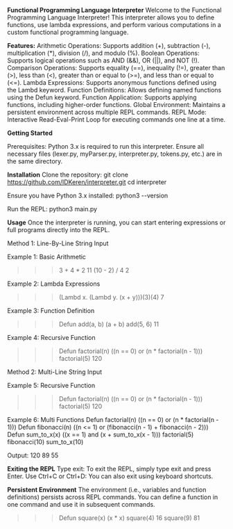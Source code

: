 **Functional Programming Language Interpreter**
Welcome to the Functional Programming Language Interpreter! 
This interpreter allows you to define functions, use lambda expressions, and perform various computations in a custom functional programming language.

**Features:**
Arithmetic Operations: Supports addition (+), subtraction (-), multiplication (*), division (/), and modulo (%).
Boolean Operations: Supports logical operations such as AND (&&), OR (||), and NOT (!).
Comparison Operations: Supports equality (==), inequality (!=), greater than (>), less than (<), greater than or equal to (>=), and less than or equal to (<=).
Lambda Expressions: Supports anonymous functions defined using the Lambd keyword.
Function Definitions: Allows defining named functions using the Defun keyword.
Function Application: Supports applying functions, including higher-order functions.
Global Environment: Maintains a persistent environment across multiple REPL commands.
REPL Mode: Interactive Read-Eval-Print Loop for executing commands one line at a time.

**Getting Started**

Prerequisites:
Python 3.x is required to run this interpreter.
Ensure all necessary files (lexer.py, myParser.py, interpreter.py, tokens.py, etc.) are in the same directory.

**Installation**
Clone the repository:
git clone https://github.com/IDKeren/interpreter.git
cd interpreter

Ensure you have Python 3.x installed:
python3 --version

Run the REPL:
python3 main.py

**Usage**
Once the interpreter is running, you can start entering expressions or full programs directly into the REPL.

Method 1: Line-By-Line String Input

Example 1: Basic Arithmetic
>>> 3 + 4 * 2
11
>>> (10 - 2) / 4
2

Example 2: Lambda Expressions
>>> (Lambd x. (Lambd y. (x + y)))(3)(4)
7

Example 3: Function Definition
>>> Defun add(a, b) (a + b)
>>> add(5, 6)
11

Example 4: Recursive Function
>>> Defun factorial(n) ((n == 0) or (n * factorial(n - 1)))
>>> factorial(5)
120

Method 2: Multi-Line String Input

Example 5: Recursive Function
>>> Defun factorial(n)
 ((n == 0) or (n * factorial(n - 1)))
 factorial(5)
120

Example 6: Multi Functions
Defun factorial(n) 
((n == 0) or (n * factorial(n - 1))) 
Defun fibonacci(n)
((n <= 1) or (fibonacci(n - 1) + fibonacci(n - 2)))
Defun sum_to_x(x)
((x == 1) and (x + sum_to_x(x - 1)))
factorial(5)
fibonacci(10)
sum_to_x(10)

Output:
120
89
55

**Exiting the REPL**
Type exit: To exit the REPL, simply type exit and press Enter.
Use Ctrl+C or Ctrl+D: You can also exit using keyboard shortcuts.

**Persistent Environment**
The environment (i.e., variables and function definitions) persists across REPL commands. 
You can define a function in one command and use it in subsequent commands.

>>> Defun square(x) (x * x)
>>> square(4)
16
>>> square(9)
81
